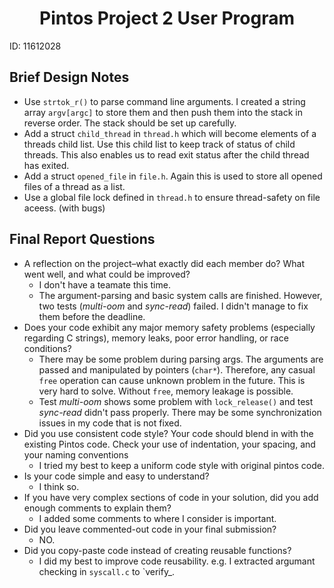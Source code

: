 # <center>Pintos Project 2 User Program</center>
ID: 11612028 
## Brief Design Notes
* Use `strtok_r()` to parse command line arguments. I created a string array `argv[argc]` to store them and then push them into the stack in reverse order. The stack should be set up carefully.
* Add a struct `child_thread` in `thread.h` which will become elements of a threads child list. Use this child list to keep track of status of child threads. This also enables us to read exit status after the child thread has exited.
* Add a struct `opened_file` in `file.h`. Again this is used to store all opened files of a thread as a list.
* Use a global file lock defined in `thread.h` to ensure thread-safety on file aceess. (with bugs) 
## Final Report Questions
* A reflection on the project–what exactly did each member do? What went well, and what could be improved?
    * I don't have a teamate this time.
    * The argument-parsing and basic system calls are finished. However, two tests (*multi-oom* and *sync-read*) failed. I didn't manage to fix them before the deadline.
* Does your code exhibit any major memory safety problems (especially regarding C strings), memory leaks, poor error handling, or race conditions?
    * There may be some problem during parsing args. The arguments are passed and manipulated by pointers (`char*`). Therefore, any casual `free` operation can cause unknown problem in the future. This is very hard to solve. Without `free`, memory leakage is possible.
    * Test *multi-oom* shows some problem with `lock_release()` and test *sync-read* didn't pass properly. There may be some synchronization issues in my code that is not fixed.
* Did you use consistent code style? Your code should blend in with the existing Pintos code. Check your use of indentation, your spacing, and your naming conventions
    * I tried my best to keep a uniform code style with original pintos code.
* Is your code simple and easy to understand?
    * I think so.
* If you have very complex sections of code in your solution, did you add enough comments to explain them?
    * I added some comments to where I consider is important.
* Did you leave commented-out code in your final submission?
    * NO.
* Did you copy-paste code instead of creating reusable functions?
    * I did my best to improve code reusability. e.g. I extracted argumant checking in `syscall.c` to `verify_.